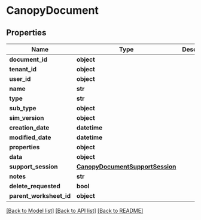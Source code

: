 # CanopyDocument


## Properties
Name | Type | Description | Notes
------------ | ------------- | ------------- | -------------
**document_id** | **object** |  | 
**tenant_id** | **object** |  | 
**user_id** | **object** |  | 
**name** | **str** |  | 
**type** | **str** |  | 
**sub_type** | **object** |  | 
**sim_version** | **object** |  | 
**creation_date** | **datetime** |  | 
**modified_date** | **datetime** |  | 
**properties** | **object** |  | [optional] 
**data** | **object** |  | [optional] 
**support_session** | [**CanopyDocumentSupportSession**](CanopyDocumentSupportSession.md) |  | [optional] 
**notes** | **str** |  | [optional] 
**delete_requested** | **bool** |  | [optional] 
**parent_worksheet_id** | **object** |  | [optional] 

[[Back to Model list]](../README.md#documentation-for-models) [[Back to API list]](../README.md#documentation-for-api-endpoints) [[Back to README]](../README.md)


